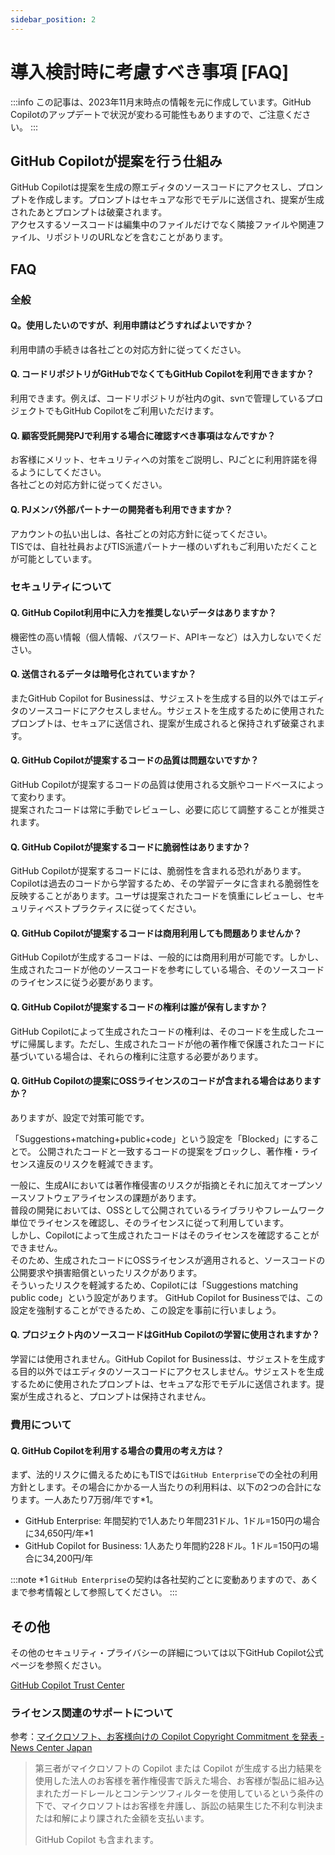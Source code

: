 ```yaml
---
sidebar_position: 2
---
```


# 導入検討時に考慮すべき事項 [FAQ]

:::info
この記事は、2023年11月末時点の情報を元に作成しています。GitHub Copilotのアップデートで状況が変わる可能性もありますので、ご注意ください。
:::

## GitHub Copilotが提案を行う仕組み

GitHub Copilotは提案を生成の際エディタのソースコードにアクセスし、プロンプトを作成します。プロンプトはセキュアな形でモデルに送信され、提案が生成されたあとプロンプトは破棄されます。<br/>
アクセスするソースコードは編集中のファイルだけでなく隣接ファイルや関連ファイル、リポジトリのURLなどを含むことがあります。

## FAQ

### 全般

#### Q。使用したいのですが、利用申請はどうすればよいですか？

利用申請の手続きは各社ごとの対応方針に従ってください。

#### Q. コードリポジトリがGitHubでなくてもGitHub Copilotを利用できますか？

利用できます。例えば、コードリポジトリが社内のgit、svnで管理しているプロジェクトでもGitHub Copilotをご利用いただけます。

#### Q. 顧客受託開発PJで利用する場合に確認すべき事項はなんですか？

お客様にメリット、セキュリティへの対策をご説明し、PJごとに利用許諾を得るようにしてください。<br/>
各社ごとの対応方針に従ってください。

#### Q. PJメンバ外部パートナーの開発者も利用できますか？

アカウントの払い出しは、各社ごとの対応方針に従ってください。<br/>
TISでは、自社社員およびTIS派遣パートナー様のいずれもご利用いただくことが可能としています。

### セキュリティについて

#### Q. GitHub Copilot利用中に入力を推奨しないデータはありますか？

機密性の高い情報（個人情報、パスワード、APIキーなど）は入力しないでください。

#### Q. 送信されるデータは暗号化されていますか？

またGitHub Copilot for Businessは、サジェストを生成する目的以外ではエディタのソースコードにアクセスしません。サジェストを生成するために使用されたプロンプトは、セキュアに送信され、提案が生成されると保持されず破棄されます。

#### Q. GitHub Copilotが提案するコードの品質は問題ないですか？

GitHub Copilotが提案するコードの品質は使用される文脈やコードベースによって変わります。<br/>
提案されたコードは常に手動でレビューし、必要に応じて調整することが推奨されます。

#### Q. GitHub Copilotが提案するコードに脆弱性はありますか？

GitHub Copilotが提案するコードには、脆弱性を含まれる恐れがあります。Copilotは過去のコードから学習するため、その学習データに含まれる脆弱性を反映することがあります。ユーザは提案されたコードを慎重にレビューし、セキュリティベストプラクティスに従ってください。

#### Q. GitHub Copilotが提案するコードは商用利用しても問題ありませんか？

GitHub Copilotが生成するコードは、一般的には商用利用が可能です。しかし、生成されたコードが他のソースコードを参考にしている場合、そのソースコードのライセンスに従う必要があります。

#### Q. GitHub Copilotが提案するコードの権利は誰が保有しますか？

GitHub Copilotによって生成されたコードの権利は、そのコードを生成したユーザに帰属します。ただし、生成されたコードが他の著作権で保護されたコードに基づいている場合は、それらの権利に注意する必要があります。

#### Q. GitHub Copilotの提案にOSSライセンスのコードが含まれる場合はありますか？

ありますが、設定で対策可能です。

「Suggestions+matching+public+code」という設定を「Blocked」にすることで。
公開されたコードと一致するコードの提案をブロックし、著作権・ライセンス違反のリスクを軽減できます。

一般に、生成AIにおいては著作権侵害のリスクが指摘とそれに加えてオープンソースソフトウェアライセンスの課題があります。<br/>
普段の開発においては、OSSとして公開されているライブラリやフレームワーク単位でライセンスを確認し、そのライセンスに従って利用しています。<br/>
しかし、Copilotによって生成されたコードはそのライセンスを確認することができません。<br/>
そのため、生成されたコードにOSSライセンスが適用されると、ソースコードの公開要求や損害賠償といったリスクがあります。<br/>
そういったリスクを軽減するため、Copilotには「Suggestions matching public code」という設定があります。
GitHub Copilot for Businessでは、この設定を強制することができるため、この設定を事前に行いましょう。

#### Q. プロジェクト内のソースコードはGitHub Copilotの学習に使用されますか？

学習には使用されません。GitHub Copilot for Businessは、サジェストを生成する目的以外ではエディタのソースコードにアクセスしません。サジェストを生成するために使用されたプロンプトは、セキュアな形でモデルに送信されます。提案が生成されると、プロンプトは保持されません。

### 費用について

#### Q. GitHub Copilotを利用する場合の費用の考え方は？

まず、法的リスクに備えるためにもTISでは`GitHub Enterprise`での全社の利用方針とします。その場合にかかる一人当たりの利用料は、以下の2つの合計になります。一人あたり7万弱/年です*1。

- GitHub Enterprise: 年間契約で1人あたり年間231ドル、1ドル=150円の場合に34,650円/年*1
- GitHub Copilot for Business: 1人あたり年間約228ドル。1ドル=150円の場合に34,200円/年

:::note
*1 `GitHub Enterprise`の契約は各社契約ごとに変動ありますので、あくまで参考情報として参照してください。
:::

## その他

その他のセキュリティ・プライバシーの詳細については以下GitHub Copilot公式ページを参照ください。

[GitHub Copilot Trust Center](https://resources.github.com/copilot-trust-center/)

### ライセンス関連のサポートについて

参考：[マイクロソフト、お客様向けの Copilot Copyright Commitment を発表 - News Center Japan](https://news.microsoft.com/ja-jp/2023/09/12/230912-copilot-copyright-commitment-ai-legal-concerns/)

> 第三者がマイクロソフトの Copilot または Copilot が生成する出力結果を使用した法人のお客様を著作権侵害で訴えた場合、お客様が製品に組み込まれたガードレールとコンテンツフィルターを使用しているという条件の下で、マイクロソフトはお客様を弁護し、訴訟の結果生じた不利な判決または和解により課された金額を支払います。
>
> GitHub Copilot も含まれます。
